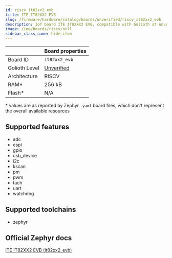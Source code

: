 ```yaml
---
id: riscv_it82xx2_evb
title: ITE IT82XX2 EVB
slug: /firmware/hardware/catalog/boards/unverified/riscv_it82xx2_evb
description: IoT board ITE IT82XX2 EVB, compatible with Golioth at unverified level.
image: /img/boards/riscv/null
sidebar_class_name: hide-item
---
```


[//]: # (This is an auto-generated file, do not edit! Changes to it will be lost upon re-generation)



|                | Board properties     |
| -------------  | -------------------- |
| Board ID       | `it82xx2_evb` |
| Golioth Level  | [Unverified](/firmware/hardware#unverified-boards) |
| Architecture   | RISCV |
| RAM*           | 256 kB |
| Flash*         | N/A |

\* values are as reported by Zephyr `.yaml` board files, which don't represent the overall available resources



## Supported features

* adc
* espi
* gpio
* usb_device
* i2c
* kscan
* pm
* pwm
* tach
* uart
* watchdog

## Supported toolchains

* zephyr

## Official Zephyr docs

[ITE IT82XX2 EVB (it82xx2_evb)](https://docs.zephyrproject.org/3.6.0/boards/riscv/it82xx2_evb/doc/index.html)
